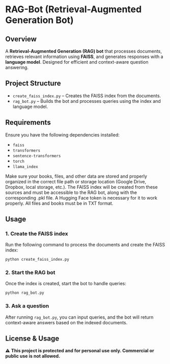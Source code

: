 # RAG-Bot (Retrieval-Augmented Generation Bot)

## Overview  
A **Retrieval-Augmented Generation (RAG) bot** that processes documents, retrieves relevant information using **FAISS**, and generates responses with a **language model**. Designed for efficient and context-aware question answering.  

## Project Structure  
- `create_faiss_index.py` – Creates the FAISS index from the documents.  
- `rag_bot.py` – Builds the bot and processes queries using the index and language model.  

## Requirements  
Ensure you have the following dependencies installed:  
- `faiss`
- `transformers`
- `sentence-transformers`
- `torch`
- `llama_index`


Make sure your books, files, and other data are stored and properly organized in the correct file path or storage location (Google Drive, Dropbox, local storage, etc.). 
The FAISS index will be created from these sources and must be accessible to the RAG bot, along with the corresponding .pkl file.
A Hugging Face token is necessary for it to work properly.
All files and books must be in TXT format.


## Usage  
### 1. Create the FAISS index  
Run the following command to process the documents and create the FAISS index:  
```bash
python create_faiss_index.py
```

### 2. Start the RAG bot  
Once the index is created, start the bot to handle queries:  
```bash
python rag_bot.py
```

### 3. Ask a question  
After running `rag_bot.py`, you can input queries, and the bot will return context-aware answers based on the indexed documents.  

## License & Usage  
⚠️ **This project is protected and for personal use only. Commercial or public use is not allowed.**  

